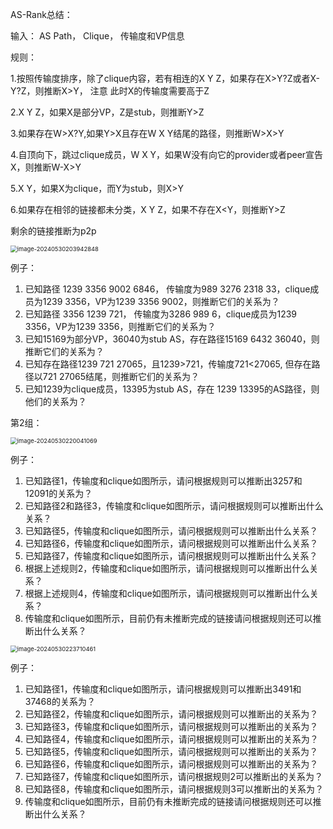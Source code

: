 AS-Rank总结：

输入： AS Path， Clique， 传输度和VP信息

规则：

1.按照传输度排序，除了clique内容，若有相连的X Y Z，如果存在X>Y?Z或者X-Y?Z，则推断X>Y， 注意 此时X的传输度需要高于Z

2.X Y Z，如果X是部分VP，Z是stub，则推断Y>Z

3.如果存在W>X?Y,如果Y>X且存在W X Y结尾的路径，则推断W>X>Y

4.自顶向下，跳过clique成员，W X Y，如果W没有向它的provider或者peer宣告X，则推断W-X>Y

5.X Y，如果X为clique，而Y为stub，则X>Y

6.如果存在相邻的链接都未分类，X Y Z，如果不存在X<Y，则推断Y>Z

剩余的链接推断为p2p



<img src="C:\Users\YYC\AppData\Roaming\Typora\typora-user-images\image-20240530203942848.png" alt="image-20240530203942848" style="zoom:67%;" />

例子：

1. 已知路径 1239 3356 9002 6846， 传输度为989 3276 2318 33，clique成员为1239 3356，VP为1239 3356 9002，则推断它们的关系为？
2. 已知路径 3356 1239 721， 传输度为3286 989 6，clique成员为1239 3356，VP为1239 3356，则推断它们的关系为？
3. 已知15169为部分VP，36040为stub AS，存在路径15169 6432 36040，则推断它们的关系为？
4. 已知存在路径1239 721 27065，且1239>721，传输度721<27065, 但存在路径以721 27065结尾，则推断它们的关系为？
5. 已知1239为clique成员，13395为stub AS，存在 1239 13395的AS路径，则他们的关系为？





第2组：

<img src="C:\Users\YYC\AppData\Roaming\Typora\typora-user-images\image-20240530220041069.png" alt="image-20240530220041069" style="zoom:67%;" />



例子：

1. 已知路径1，传输度和clique如图所示，请问根据规则可以推断出3257和12091的关系为？
2. 已知路径2和路径3，传输度和clique如图所示，请问根据规则可以推断出什么关系？
3. 已知路径5，传输度和clique如图所示，请问根据规则可以推断出什么关系？
4. 已知路径6，传输度和clique如图所示，请问根据规则可以推断出什么关系？
5. 已知路径7，传输度和clique如图所示，请问根据规则可以推断出什么关系？
6. 根据上述规则2，传输度和clique如图所示，请问根据规则可以推断出什么关系？
7. 根据上述规则4，传输度和clique如图所示，请问根据规则可以推断出什么关系？
8. 传输度和clique如图所示，目前仍有未推断完成的链接请问根据规则还可以推断出什么关系？



<img src="C:\Users\YYC\AppData\Roaming\Typora\typora-user-images\image-20240530223710461.png" alt="image-20240530223710461" style="zoom:67%;" />

例子：

1. 已知路径1，传输度和clique如图所示，请问根据规则可以推断出3491和37468的关系为？
2. 已知路径2，传输度和clique如图所示，请问根据规则可以推断出的关系为？
3. 已知路径3，传输度和clique如图所示，请问根据规则可以推断出的关系为？
4. 已知路径4，传输度和clique如图所示，请问根据规则可以推断出的关系为？
5. 已知路径5，传输度和clique如图所示，请问根据规则可以推断出的关系为？
6. 已知路径6，传输度和clique如图所示，请问根据规则可以推断出的关系为？
7. 已知路径7，传输度和clique如图所示，请问根据规则2可以推断出的关系为？
8. 已知路径8，传输度和clique如图所示，请问根据规则3可以推断出的关系为？
9. 传输度和clique如图所示，目前仍有未推断完成的链接请问根据规则还可以推断出什么关系？





